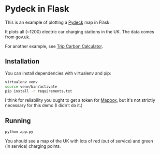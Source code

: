 # Pydeck in Flask

This is an example of plotting a [Pydeck](https://pydeck.gl/index.html) map in Flask.

It plots all (~1200) electric car charging stations in the UK. The data comes from 
[gov.uk](https://www.gov.uk/guidance/find-and-use-data-on-public-electric-vehicle-chargepoints).

For another example, see [Trip Carbon Calculator](https://github.com/archydeberker/trip-carbon-calculator).  

## Installation

You can install dependencies with virtualenv and pip:

```bash
virtualenv venv
source venv/bin/activate
pip install -r requirements.txt
```

I think for reliability you ought to get a token for [Mapbox](https://www.mapbox.com), but it's not
strictly necessary for this demo (I didn't do it.)

## Running

```bash
python app.py
```

You should see a map of the UK with lots of red (out of service) and green (in service) charging points.

